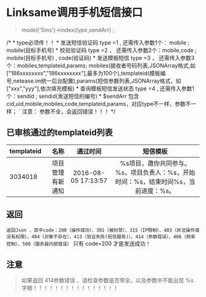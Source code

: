 # Linksame调用手机短信接口

>  model('Sms')->index($type,$sendArr) ; 

 /*
        * type必须传！！
        * 发送短信验证码 type =1 , 还需传入参数1个： mobile ; mobile(目标手机号)
        * 校验验证码 type =2 ， 还需传入参数2个：mobile,code ; mobile(目标手机号) , code(验证码)
        * 发送模板短信 type =3 ， 还需传入参数3个：mobiles,templateid,params; mobiles(接收者号码列表,JSONArray格式,如["186xxxxxxxx","186xxxxxxxx"],最多为100个),templateid(模板编号,netease.im统一后台配置),params(短信参数列表,JSONArray格式，如["xxx","yyy"],依次填充模板)
        * 查询模板短信发送状态 type =4 , 还需传入参数1个：sendid ; sendid(发送短信的编号)
        * $sendArr 包含cid,uid,mobile,mobiles,code,templateid,params，对应type不一样，参数不一样；
        ` 注意： 参数不全，会返回错误！！！
*/

## 已审核通过的templateid列表
| templateid   | 名称   | 通过时间  | 短信模板  |
| :--  | ----:| :--: | :--: |
| 3034018  | 项目管理有新通知 | 2016-08-05 17:13:57 | %s项目，邀你共同参与。%s，项目负责人：%s，开始时间：%s，结束时间%s，当前进度：%s。 |

## 返回
` 返回Json ，其中code：200（操作成功）、301（被封禁）、315（IP限制）、403（非法操作或没有权限）、404（对象不存在）、413（验证失败(短信服务)）、414（参数错误）、406（频率控制）、500（服务器内部错误）
` 只有 code=200 才是发送成功！

## 注意

   >  如果返回  414参数错误  ，请检查参数是否带全，以及参数中不能出现 %s 字眼！！！！！！！！！！！！！！！！
